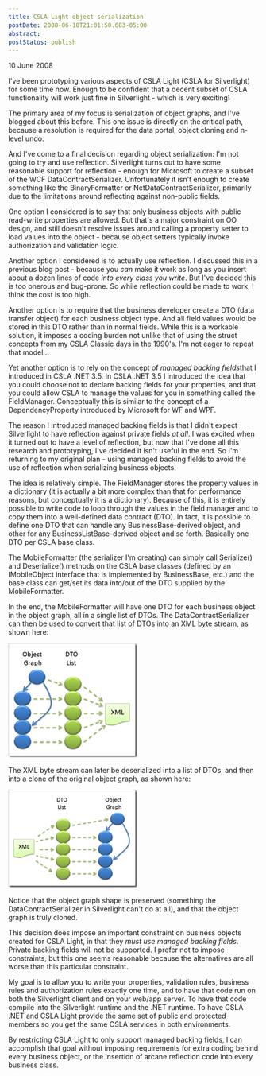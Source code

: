 ```yaml
---
title: CSLA Light object serialization
postDate: 2008-06-10T21:01:50.683-05:00
abstract: 
postStatus: publish
---
```

10 June 2008

I've been prototyping various aspects of CSLA Light (CSLA for Silverlight) for some time now. Enough to be confident that a decent subset of CSLA functionality will work just fine in Silverlight - which is very exciting!

The primary area of my focus is serialization of object graphs, and I've blogged about this before. This one issue is directly on the critical path, because a resolution is required for the data portal, object cloning and n-level undo.

And I've come to a final decision regarding object serialization: I'm not going to try and use reflection. Silverlight turns out to have some reasonable support for reflection - enough for Microsoft to create a subset of the WCF DataContractSerializer. Unfortunately it isn't enough to create something like the BinaryFormatter or NetDataContractSerializer, primarily due to the limitations around reflecting against non-public fields.

One option I considered is to say that only business objects with public read-write properties are allowed. But that's a major constraint on OO design, and still doesn't resolve issues around calling a property setter to load values into the object - because object setters typically invoke authorization and validation logic.

Another option I considered is to actually use reflection. I discussed this in a previous blog post - because you *can* make it work as long as you insert about a dozen lines of code *into every class you write*. But I've decided this is too onerous and bug-prone. So while reflection could be made to work, I think the cost is too high.

Another option is to require that the business developer create a DTO (data transfer object) for each business object type. And all field values would be stored in this DTO rather than in normal fields. While this is a workable solution, it imposes a coding burden not unlike that of using the struct concepts from my CSLA Classic days in the 1990's. I'm not eager to repeat that model...

Yet another option is to rely on the concept of *managed backing fields*that I introduced in CSLA .NET 3.5. In CSLA .NET 3.5 I introduced the idea that you could choose not to declare backing fields for your properties, and that you could allow CSLA to manage the values for you in something called the FieldManager. Conceptually this is similar to the concept of a DependencyProperty introduced by Microsoft for WF and WPF.

The reason I introduced managed backing fields is that I didn't expect Silverlight to have reflection against private fields *at all*. I was excited when it turned out to have a level of reflection, but now that I've done all this research and prototyping, I've decided it isn't useful in the end. So I'm returning to my original plan - using managed backing fields to avoid the use of reflection when serializing business objects.

The idea is relatively simple. The FieldManager stores the property values in a dictionary (it is actually a bit more complex than that for performance reasons, but conceptually it is a dictionary). Because of this, it is entirely possible to write code to loop through the values in the field manager and to copy them into a well-defined data contract (DTO). In fact, it is possible to define one DTO that can handle any BusinessBase-derived object, and other for any BusinessListBase-derived object and so forth. Basically one DTO per CSLA base class.

The MobileFormatter (the serializer I'm creating) can simply call Serialize() and Deserialize() methods on the CSLA base classes (defined by an IMobileObject interface that is implemented by BusinessBase, etc.) and the base class can get/set its data into/out of the DTO supplied by the MobileFormatter.

In the end, the MobileFormatter will have one DTO for each business object in the object graph, all in a single list of DTOs. The DataContractSerializer can then be used to convert that list of DTOs into an XML byte stream, as shown here:

[![image](binary/WindowsLiveWriter/CSLALightobjectserialization_12749/image_thumb.png)](binary/WindowsLiveWriter/CSLALightobjectserialization_12749/image_2.png)

The XML byte stream can later be deserialized into a list of DTOs, and then into a clone of the original object graph, as shown here:

[![image](binary/WindowsLiveWriter/CSLALightobjectserialization_12749/image_thumb_1.png)](binary/WindowsLiveWriter/CSLALightobjectserialization_12749/image_4.png)

Notice that the object graph shape is preserved (something the DataContractSerializer in Silverlight can't do at all), and that the object graph is truly cloned.

This decision does impose an important constraint on business objects created for CSLA Light, in that they *must use managed backing fields*. Private backing fields will not be supported. I prefer not to impose constraints, but this one seems reasonable because the alternatives are all worse than this particular constraint.

My goal is to allow you to write your properties, validation rules, business rules and authorization rules exactly one time, and to have that code run on both the Silverlight client and on your web/app server. To have that code compile into the Silverlight runtime and the .NET runtime. To have CSLA .NET and CSLA Light provide the same set of public and protected members so you get the same CSLA services in both environments.

By restricting CSLA Light to only support managed backing fields, I can accomplish that goal without imposing requirements for extra coding behind every business object, or the insertion of arcane reflection code into every business class.
